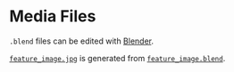 # Media Files
`.blend` files can be edited with [Blender](https://www.blender.org/download/).

[`feature_image.jpg`](feature_image.jpg) is generated from [`feature_image.blend`](feature_image.blend).
